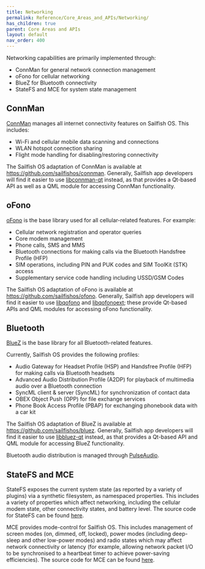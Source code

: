 ```yaml
---
title: Networking
permalink: Reference/Core_Areas_and_APIs/Networking/
has_children: true
parent: Core Areas and APIs
layout: default
nav_order: 400
---
```


Networking capabilities are primarily implemented through:

  - ConnMan for general network connection management
  - oFono for cellular networking
  - BlueZ for Bluetooth connectivity
  - StateFS and MCE for system state management

## ConnMan

[ConnMan](https://01.org/connman) manages all internet connectivity
features on Sailfish OS. This includes:

  - Wi-Fi and cellular mobile data scanning and connections
  - WLAN hotspot connection sharing
  - Flight mode handling for disabling/restoring connectivity

The Sailfish OS adaptation of ConnMan is available at
<https://github.com/sailfishos/connman>. Generally, Sailfish app
developers will find it easier to use
[libconnman-qt](https://github.com/sailfishos/libconnman-qt)
instead, as that provides a Qt-based API as well as a QML module for
accessing ConnMan functionality.

## oFono

[oFono](https://01.org/ofono) is the base library used for all
cellular-related features. For example:

  - Cellular network registration and operator queries
  - Core modem management
  - Phone calls, SMS and MMS
  - Bluetooth connections for making calls via the Bluetooth Handsfree
    Profile (HFP)
  - SIM operations, including PIN and PUK codes and SIM ToolKit (STK)
    access
  - Supplementary service code handling including USSD/GSM Codes

The Sailfish OS adaptation of oFono is available at
<https://github.com/sailfishos/ofono>. Generally, Sailfish app
developers will find it easier to use
[libqofono](https://github.com/sailfishos/libqofono) and
[libqofonoext](https://github.com/sailfishos/libqofonoext); these
provide Qt-based APIs and QML modules for accessing oFono functionality.

## Bluetooth

[BlueZ](http://www.bluez.org/) is the base library for all
Bluetooth-related features.

Currently, Sailfish OS provides the following profiles:

  - Audio Gateway for Headset Profile (HSP) and Handsfree Profile (HFP)
    for making calls via Bluetooth headsets
  - Advanced Audio Distribution Profile (A2DP) for playback of
    multimedia audio over a Bluetooth connection
  - SyncML client & server (SyncML) for synchronization of contact data
  - OBEX Object Push (OPP) for file exchange services
  - Phone Book Access Profile (PBAP) for exchanging phonebook data with
    a car kit

The Sailfish OS adaptation of BlueZ is available at
<https://github.com/sailfishos/bluez>. Generally, Sailfish app
developers will find it easier to use
[libbluez-qt](https://github.com/sailfishos/libbluez-qt) instead,
as that provides a Qt-based API and QML module for accessing BlueZ
functionality.

Bluetooth audio distribution is managed through
[PulseAudio](https://www.freedesktop.org/wiki/Software/PulseAudio/).

## StateFS and MCE

StateFS exposes the current system state (as reported by a variety of
plugins) via a synthetic filesystem, as namespaced properties. This
includes a variety of properties which affect networking, including the
cellular modem state, other connectivity states, and battery level. The
source code for StateFS can be found
[here](https://github.com/sailfishos/statefs).

MCE provides mode-control for Sailfish OS. This includes management of
screen modes (on, dimmed, off, locked), power modes (including
deep-sleep and other low-power modes) and radio states which may affect
network connectivity or latency (for example, allowing network packet
I/O to be synchronised to a heartbeat timer to achieve power-saving
efficiencies). The source code for MCE can be found
[here](https://github.com/sailfishos/mce/).
